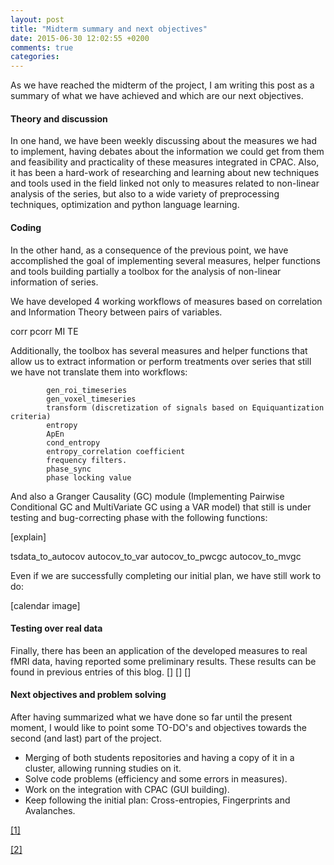 ```yaml
---
layout: post
title: "Midterm summary and next objectives"
date: 2015-06-30 12:02:55 +0200
comments: true
categories: 
---
```



As we have reached the midterm of the project, I am writing this post as a summary of what we have achieved and which are our next objectives. 

#### **Theory and discussion**

In one hand, we have been weekly discussing about the measures we had to implement, having debates about the information we could get from them and feasibility and practicality of these measures integrated in CPAC. Also, it has been a hard-work of researching and learning about new techniques and tools used in the field linked not only to measures related to non-linear analysis of the series, but also to a wide variety of preprocessing techniques, optimization and python language learning.

#### **Coding**

In the other hand, as a consequence of the previous point, we have accomplished the goal of implementing several measures, helper functions and tools building partially a toolbox for the analysis of non-linear information of series. 

We have developed 4 working workflows of measures based on correlation and Information Theory between pairs of variables.

corr
pcorr
MI
TE

Additionally, the toolbox has several measures and helper functions that allow us to extract information or perform treatments over series that still we have not translate them into workflows:


            gen_roi_timeseries
            gen_voxel_timeseries
            transform (discretization of signals based on Equiquantization criteria)
            entropy
            ApEn
            cond_entropy
            entropy_correlation coefficient
            frequency filters.
            phase_sync
            phase locking value

And also a Granger Causality (GC) module (Implementing Pairwise Conditional GC and MultiVariate GC using a VAR model) that still is under testing and bug-correcting phase with the following functions:

[explain]

tsdata_to_autocov
autocov_to_var 
autocov_to_pwcgc
autocov_to_mvgc

Even if we are successfully completing our initial plan, we have still work to do: 

[calendar image]

#### **Testing over real data**

Finally, there has been an application of the developed measures to real fMRI data, having reported some preliminary results. These results can be found in previous entries of this blog. [] [] []

#### **Next objectives and problem solving**

After having summarized what we have done so far until the present moment, I would like to point some TO-DO's and objectives towards the second (and last) part of the project. 

- Merging of both students repositories and having a copy of it in a cluster, allowing running studies on it. 
- Solve code problems (efficiency and some errors in measures).
- Work on the integration with CPAC (GUI building). 
- Keep following the initial plan: Cross-entropies, Fingerprints and Avalanches. 



 [\[1\]](http://www.futuremedicine.com/doi/abs/10.2217/14622416.7.3.407) 

 [\[2\]](http://www.sciencedirect.com/science/article/pii/S0165027013003701)

